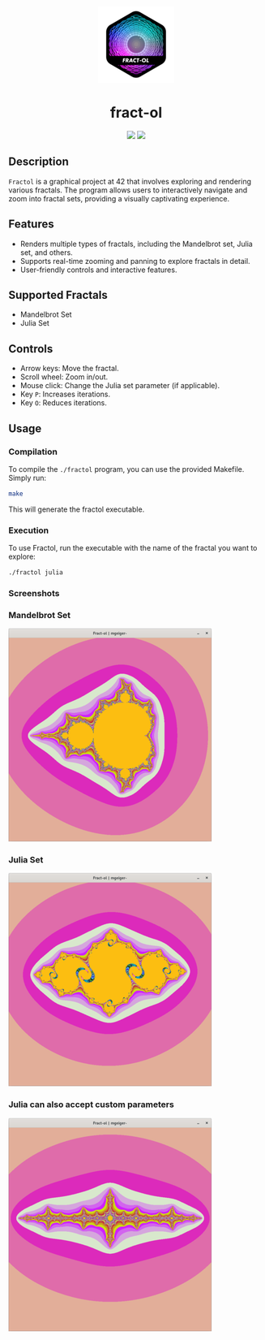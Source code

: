 <p align="center">
    <img src="img/fract-oln.png"/>
</p>

<h1 align="center">
   fract-ol
</h1>

<p align="center">
    <img src="https://img.shields.io/badge/language-%20C-blue" />
    <img src="https://img.shields.io/badge/120%2F100-green" />
</p>

## Description
`Fractol` is a graphical project at 42 that involves exploring and rendering various fractals. The program allows users to interactively navigate and zoom into fractal sets, providing a visually captivating experience.

## Features
- Renders multiple types of fractals, including the Mandelbrot set, Julia set, and others.
- Supports real-time zooming and panning to explore fractals in detail.
- User-friendly controls and interactive features.

## Supported Fractals
- Mandelbrot Set
- Julia Set

## Controls
- Arrow keys: Move the fractal.
- Scroll wheel: Zoom in/out.
- Mouse click: Change the Julia set parameter (if applicable).
- Key `P`: Increases iterations.
- Key `O`: Reduces iterations.

## Usage
### Compilation
To compile the `./fractol` program, you can use the provided Makefile. Simply run:

```bash
make
```

This will generate the fractol executable.

### Execution

To use Fractol, run the executable with the name of the fractal you want to explore:

```bash
./fractol julia
```

### Screenshots

### Mandelbrot Set
![Mandelbrot Set](img/mandelbrot.png)

### Julia Set
![Julia Set](img/julia.png)

### Julia can also accept custom parameters
![Julia Custom Set](img/juliacustom.png)
